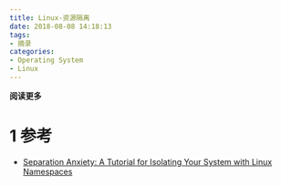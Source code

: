```yaml
---
title: Linux-资源隔离
date: 2018-08-08 14:18:13
tags: 
- 摘录
categories: 
- Operating System
- Linux
---
```


**阅读更多**

<!--more-->

# 1 参考

* [Separation Anxiety: A Tutorial for Isolating Your System with Linux Namespaces](https://www.toptal.com/linux/separation-anxiety-isolating-your-system-with-linux-namespaces)
